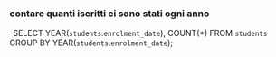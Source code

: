 ### contare quanti iscritti ci sono stati ogni anno

-SELECT YEAR(`students`.`enrolment_date`), COUNT(*) FROM `students` GROUP BY YEAR(`students`.`enrolment_date`);

### 